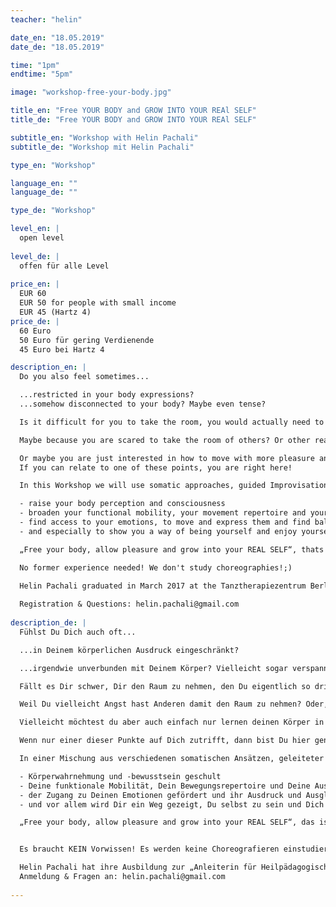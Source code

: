 ```yaml
---
teacher: "helin"

date_en: "18.05.2019"
date_de: "18.05.2019"

time: "1pm"
endtime: "5pm"

image: "workshop-free-your-body.jpg"

title_en: "Free YOUR BODY and GROW INTO YOUR REAl SELF"
title_de: "Free YOUR BODY and GROW INTO YOUR REAl SELF"

subtitle_en: "Workshop with Helin Pachali"
subtitle_de: "Workshop mit Helin Pachali"

type_en: "Workshop"

language_en: ""
language_de: ""

type_de: "Workshop"

level_en: |
  open level  
  
level_de: |
  offen für alle Level  
  
price_en: |
  EUR 60  
  EUR 50 for people with small income  
  EUR 45 (Hartz 4)
price_de: |
  60 Euro  
  50 Euro für gering Verdienende  
  45 Euro bei Hartz 4

description_en: |
  Do you also feel sometimes...  

  ...restricted in your body expressions?  
  ...somehow disconnected to your body? Maybe even tense?  

  Is it difficult for you to take the room, you would actually need to feel good?  

  Maybe because you are scared to take the room of others? Or other reasons?  

  Or maybe you are just interested in how to move with more pleasure and discover how to gain more consciousness about your body...  
  If you can relate to one of these points, you are right here!  

  In this Workshop we will use somatic approaches, guided Improvisation and body work to:  

  - raise your body perception and consciousness  
  - broaden your functional mobility, your movement repertoire and your ability to express  
  - find access to your emotions, to move and express them and find balance  
  - and especially to show you a way of being yourself and enjoy yourself in your dance  

  „Free your body, allow pleasure and grow into your REAL SELF“, thats the main topic of this workshop.  

  No former experience needed! We don't study choreographies!;)  

  Helin Pachali graduated in March 2017 at the Tanztherapiezentrum Berlin to become a facilitator for “Heilpädagogischen Tanz” and is now since 4 years dedicated to the exploration of movement, somatic approaches, emotions, expression, contemporary Improvisation and “Performed Improvisation”. A special affair to her heart is to show other people their way into their body and through that into joy:)  
  
  Registration & Questions: helin.pachali@gmail.com
  
description_de: |
  Fühlst Du Dich auch oft...  

  ...in Deinem körperlichen Ausdruck eingeschränkt?  

  ...irgendwie unverbunden mit Deinem Körper? Vielleicht sogar verspannt?  

  Fällt es Dir schwer, Dir den Raum zu nehmen, den Du eigentlich so dringend benötigst um Dich gut zu fühlen?   

  Weil Du vielleicht Angst hast Anderen damit den Raum zu nehmen? Oder, weil Du vielleicht denkst, es steht Dir nicht zu? Oder oder oder...?  

  Vielleicht möchtest du aber auch einfach nur lernen deinen Körper in Bewegung mehr zu genießen und den Zugang zu mehr Körperbewusstsein zu öffnen.  

  Wenn nur einer dieser Punkte auf Dich zutrifft, dann bist Du hier genau richtig!  

  In einer Mischung aus verschiedenen somatischen Ansätzen, geleiteter Improvisation und Körperarbeit werden:  

  - Körperwahrnehmung und -bewusstsein geschult  
  - Deine funktionale Mobilität, Dein Bewegungsrepertoire und Deine Ausdruckskraft erweitert  
  - der Zugang zu Deinen Emotionen gefördert und ihr Ausdruck und Ausgleich über Bewegung erfahren  
  - und vor allem wird Dir ein Weg gezeigt, Du selbst zu sein und Dich in Deinem Tanz und deinem Ausdruck einfach zu genießen!   

  „Free your body, allow pleasure and grow into your REAL SELF“, das ist das Hauptanliegen dieses Workshops!  


  Es braucht KEIN Vorwissen! Es werden keine Choreografieren einstudiert!   

  Helin Pachali hat ihre Ausbildung zur „Anleiterin für Heilpädagogischen Tanz“ im März  2017 am Tanztherapiezentrum Berlin  erfolgreich abgeschlossen und widmet sich nun seit vier Jahren intensiv der Erforschung von Bewegung, somatischer Körperarbeit, Emotionen, Ausdruck, zeitgenössischer Improvisation und „Performed Improvisation“. Besondere Herzensangelegenheit ist es ihr, anderen Menschen einen Weg in ihren Körper und damit in die Freude aufzuzeigen.  
  Anmeldung & Fragen an: helin.pachali@gmail.com  
  
---
```




